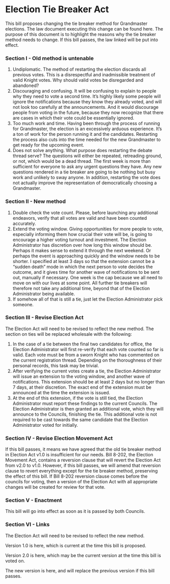 # Election Tie Breaker Act
This bill proposes changing the tie breaker method for Grandmaster elections. The law document executing this change can be found here. The purpose of this document is to highlight the reasons why the tie breaker method needs to change. If this bill passes, the law linked will be put into effect.

### Section I - Old method is untenable
1. Undiplomatic. The method of restarting the election discards all previous votes. This is a  disrespectful and inadmissible treatment of valid Knight votes. Why should valid votes be disregarded and abandoned?
1. Discouraging and confusing. It will be confusing to explain to people why they need to vote a second time. It’s highly likely some people will ignore the notifications because they know they already voted, and will not look too carefully at the announcements. And it would discourage people from voting in the future, because they now recognize that there are cases in which their vote could be essentially ignored.
1. Too much work and time. Having been through the process of running for Grandmaster, the election is an excessively arduous experience. It’s a ton of work for the person running it and the candidates. Restarting the process also cuts into the time needed for the new Grandmaster to get ready for the upcoming event.
1. Does not solve anything. What purpose does restarting the debate thread serve? The questions will either be repeated, retreading ground, or not, which would be a dead thread. The first week is more than sufficient for everyone to ask any urgent questions they have. Any new questions rendered in a tie breaker are going to be nothing but busy work and unlikely to sway anyone. In addition, restarting the vote does not actually improve the representation of democratically choosing a Grandmaster.

### Section II - New method
1. Double check the vote count. Please, before launching any additional endeavors, verify that all votes are valid and have been counted accurately.
1. Extend the voting window. Giving opportunities for more people to vote, especially informing them how crucial their vote will be, is going to encourage a higher voting turnout and investment. The Election Administrator has discretion over how long this window should be. Perhaps it makes sense to extend it through the next weekend. Or perhaps the event is approaching quickly and the window needs to be shorter. I specified at least 3 days so that the extension cannot be a “sudden death” mode in which the next person to vote decides the outcome, and it gives time for another wave of notifications to be sent out, manually if necessary. One week is the cap because we all need to move on with our lives at some point. All further tie breakers will therefore not take any additional time, beyond that of the Election Administrator being available.
1. If somehow all of that is still a tie, just let the Election Administrator pick someone.

### Section III - Revise Election Act
The Election Act will need to be revised to reflect the new method.
The section on ties will be replaced wholesale with the following:

1.	In the case of a tie between the final two candidates for office, the Election Administrator will first re-verify that each vote counted so far is valid. Each vote must be from a sworn Knight who has commented on the current registration thread. Depending on the thoroughness of their personal records, this task may be trivial.
2.	After verifying the current votes create a tie, the Election Administrator will issue an extension to the voting window, and another wave of notifications. This extension should be at least 2 days but no longer than 7 days, at their discretion. The exact end of the extension must be announced at the time the extension is issued.
3.	At the end of this extension, if the vote is still tied, the Election Administrator must report these findings to the current Councils. The Election Administrator is then granted an additional vote, which they will announce to the Councils, finishing the tie. This additional vote is not required to be cast towards the same candidate that the Election Administrator voted for initially.

### Section IV - Revise Election Movement Act
If this bill passes, it means we have agreed that the old tie breaker method in Election Act v1.0 is insufficient for our needs. Bill 8-202, the Election Movement Act, contains a reversion clause that will revert the Election Act from v2.0 to v1.0. However, if this bill passes, we will amend that reversion clause to revert everything except for the tie breaker method, preserving the effect of this bill. If Bill 8-202 reversion clause comes before the councils for voting, then a version of the Election Act with all appropriate changes will be created for review for that vote.

### Section V - Enactment
This bill will go into effect as soon as it is passed by both Councils.

### Section VI - Links
The Election Act will need to be revised to reflect the new method.

Version 1.0 is here, which is current at the time this bill is proposed.

Version 2.0 is here, which may be the current version at the time this bill is voted on.

The new version is here, and will replace the previous version if this bill passes.
